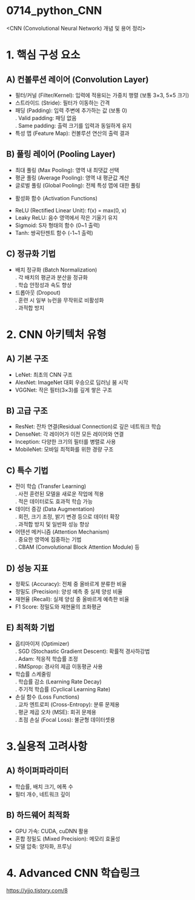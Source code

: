 # 0714_python_CNN
<CNN (Convolutional Neural Network) 개념 및 용어 정리>  
# 1. 핵심 구성 요소  
## A) 컨볼루션 레이어 (Convolution Layer)    
- 필터/커널 (Filter/Kernel): 입력에 적용되는 가중치 행렬 (보통 3×3, 5×5 크기)  
- 스트라이드 (Stride): 필터가 이동하는 간격    
- 패딩 (Padding): 입력 주변에 추가하는 값 (보통 0)  
  . Valid padding: 패딩 없음  
  . Same padding: 출력 크기를 입력과 동일하게 유지  
- 특성 맵 (Feature Map): 컨볼루션 연산의 출력 결과  
## B) 풀링 레이어 (Pooling Layer)  
- 최대 풀링 (Max Pooling): 영역 내 최댓값 선택  
- 평균 풀링 (Average Pooling): 영역 내 평균값 계산  
- 글로벌 풀링 (Global Pooling): 전체 특성 맵에 대한 풀링  
* 활성화 함수 (Activation Functions)  
- ReLU (Rectified Linear Unit): f(x) = max(0, x)  
- Leaky ReLU: 음수 영역에서 작은 기울기 유지  
- Sigmoid: S자 형태의 함수 (0~1 출력)  
- Tanh: 쌍곡탄젠트 함수 (-1~1 출력)  
## C) 정규화 기법  
- 배치 정규화 (Batch Normalization)    
  . 각 배치의 평균과 분산을 정규화  
  . 학습 안정성과 속도 향상  
-  드롭아웃 (Dropout)  
  . 훈련 시 일부 뉴런을 무작위로 비활성화  
  . 과적합 방지  
   
# 2. CNN 아키텍처 유형    
## A) 기본 구조    
- LeNet: 최초의 CNN 구조  
- AlexNet: ImageNet 대회 우승으로 딥러닝 붐 시작  
- VGGNet: 작은 필터(3×3)를 깊게 쌓은 구조  
## B) 고급 구조  
- ResNet: 잔차 연결(Residual Connection)로 깊은 네트워크 학습  
- DenseNet: 각 레이어가 이전 모든 레이어와 연결  
- Inception: 다양한 크기의 필터를 병렬로 사용  
- MobileNet: 모바일 최적화를 위한 경량 구조  
## C) 특수 기법  
- 전이 학습 (Transfer Learning)  
  . 사전 훈련된 모델을 새로운 작업에 적용  
  . 적은 데이터로도 효과적 학습 가능  
- 데이터 증강 (Data Augmentation)  
  . 회전, 크기 조정, 밝기 변경 등으로 데이터 확장  
  . 과적합 방지 및 일반화 성능 향상  
- 어텐션 메커니즘 (Attention Mechanism)  
  . 중요한 영역에 집중하는 기법  
  . CBAM (Convolutional Block Attention Module) 등  
## D) 성능 지표    
- 정확도 (Accuracy): 전체 중 올바르게 분류한 비율  
- 정밀도 (Precision): 양성 예측 중 실제 양성 비율  
- 재현율 (Recall): 실제 양성 중 올바르게 예측한 비율  
- F1 Score: 정밀도와 재현율의 조화평균  
## E) 최적화 기법    
- 옵티마이저 (Optimizer)  
  . SGD (Stochastic Gradient Descent): 확률적 경사하강법  
  . Adam: 적응적 학습률 조정  
  . RMSprop: 경사의 제곱 이동평균 사용  
- 학습률 스케줄링  
  . 학습률 감소 (Learning Rate Decay)  
  . 주기적 학습률 (Cyclical Learning Rate)  
- 손실 함수 (Loss Functions)  
  . 교차 엔트로피 (Cross-Entropy): 분류 문제용  
  . 평균 제곱 오차 (MSE): 회귀 문제용  
  . 초점 손실 (Focal Loss): 불균형 데이터셋용  
  
# 3.실용적 고려사항    
## A) 하이퍼파라미터    
- 학습률, 배치 크기, 에폭 수  
- 필터 개수, 네트워크 깊이  
## B) 하드웨어 최적화  
- GPU 가속: CUDA, cuDNN 활용  
- 혼합 정밀도 (Mixed Precision): 메모리 효율성  
- 모델 압축: 양자화, 프루닝

# 4. Advanced CNN 학습링크
https://yjjo.tistory.com/8
